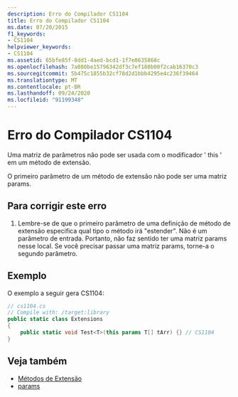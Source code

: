 ```yaml
---
description: Erro do Compilador CS1104
title: Erro do Compilador CS1104
ms.date: 07/20/2015
f1_keywords:
- CS1104
helpviewer_keywords:
- CS1104
ms.assetid: 65bfe85f-8dd1-4aed-bcd1-1f7e0635868c
ms.openlocfilehash: 7a080be15796342df3c7ef180b00f2cab16370c3
ms.sourcegitcommit: 5b475c1855b32cf78d2d1bbb4295e4c236f39464
ms.translationtype: MT
ms.contentlocale: pt-BR
ms.lasthandoff: 09/24/2020
ms.locfileid: "91199348"
---
```

# <a name="compiler-error-cs1104"></a>Erro do Compilador CS1104

Uma matriz de parâmetros não pode ser usada com o modificador ' this ' em um método de extensão.  
  
 O primeiro parâmetro de um método de extensão não pode ser uma matriz params.  
  
## <a name="to-correct-this-error"></a>Para corrigir este erro  
  
1. Lembre-se de que o primeiro parâmetro de uma definição de método de extensão especifica qual tipo o método irá "estender". Não é um parâmetro de entrada. Portanto, não faz sentido ter uma matriz params nesse local. Se você precisar passar uma matriz params, torne-a o segundo parâmetro.  
  
## <a name="example"></a>Exemplo  

 O exemplo a seguir gera CS1104:  
  
```csharp  
// cs1104.cs  
// Compile with: /target:library  
public static class Extensions  
{  
    public static void Test<T>(this params T[] tArr) {} // CS1104  
}
```  
  
## <a name="see-also"></a>Veja também

- [Métodos de Extensão](../programming-guide/classes-and-structs/extension-methods.md)
- [params](../language-reference/keywords/params.md)
